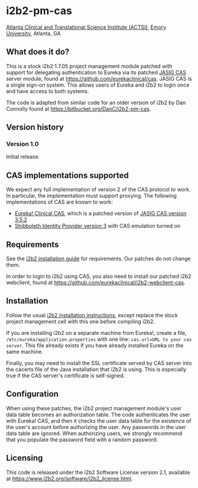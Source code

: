# i2b2-pm-cas
[Atlanta Clinical and Translational Science Institute (ACTSI)](http://www.actsi.org), [Emory University](http://www.emory.edu), Atlanta, GA

## What does it do?
This is a stock i2b2 1.7.05 project management module patched with support for delegating authentication to Eureka via its patched [JASIG CAS](http://jasig.github.io/cas/4.1.x/index.html) server module, found at https://github.com/eurekaclinical/cas. JASIG CAS is a single sign-on system. This allows users of Eureka and i2b2 to login once and have access to both systems.


The code is adapted from similar code for an older version of i2b2 by Dan Connolly found at https://bitbucket.org/DanC/i2b2-pm-cas.

## Version history
### Version 1.0
Initial release.

## CAS implementations supported
We expect any full implementation of version 2 of the CAS protocol to work. In particular, the implementation must support proxying. The following implementations of CAS are known to work:
* [Eureka! Clinical CAS](https://github.com/eurekaclinical/cas), which is a patched version of [JASIG CAS version 3.5.2](https://wiki.jasig.org/display/CASUM/Home)
* [Shibboleth Identity Provider version 3](https://wiki.shibboleth.net/confluence/display/IDP30/Home) with CAS emulation turned on

## Requirements
See the [i2b2 installation guide](https://www.i2b2.org/software/files/PDF/current/FR_Installation_Guide.pdf) for requirements. Our patches do not change them.

In order to login to i2b2 using CAS, you also need to install our patched i2b2 webclient, found at https://github.com/eurekaclinical/i2b2-webclient-cas.

## Installation
Follow the usual [i2b2 installation instructions](https://www.i2b2.org/software/files/PDF/current/FR_Installation_Guide.pdf), except replace the stock project management cell with this one before compiling i2b2.

If you are installing i2b2 on a separate machine from Eureka!, create a file, `/etc/eureka/application.properties` with one line: 
`cas.url=URL to your cas server`. This file already exists if you have already installed Eureka on the same machine.

Finally, you may need to install the SSL certificate served by CAS server into the cacerts file of the Java installation that i2b2 is using. This is especially true if the CAS server's certificate is self-signed.

## Configuration
When using these patches, the i2b2 project management module's user data table becomes an authorization table. The code authenticates the user with Eureka! CAS, and then it checks the user data table for the existence of the user's account before authorizing the user. Any passwords in the user data table are ignored. When authorizing users, we strongly recommend that you populate the password field with a random password.

## Licensing
This code is released under the i2b2 Software License version 2.1, available at https://www.i2b2.org/software/i2b2_license.html.

